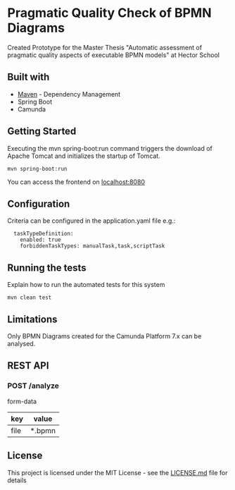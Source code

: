 # Pragmatic Quality Check of BPMN Diagrams

Created Prototype for the Master Thesis "Automatic assessment of pragmatic quality
aspects of executable BPMN models" at Hector School

## Built with
- [Maven](https://maven.apache.org/) - Dependency Management
- Spring Boot
- Camunda

## Getting Started

Executing the mvn spring-boot:run command triggers the download of Apache Tomcat and initializes the startup of Tomcat.

```
mvn spring-boot:run
```

You can access the frontend on [localhost:8080](localhost:8080)

## Configuration

Criteria can be configured in the application.yaml file e.g.:

```
  taskTypeDefinition:
    enabled: true
    forbiddenTaskTypes: manualTask,task,scriptTask
```

## Running the tests

Explain how to run the automated tests for this system

```
mvn clean test
```

## Limitations

Only BPMN Diagrams created for the Camunda Platform 7.x can be analysed.

## REST API

### POST /analyze

form-data

| key  | value  |
|------|--------|
| file | *.bpmn |

## License

This project is licensed under the MIT License - see the [LICENSE.md](LICENSE.md) file for details

